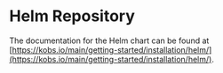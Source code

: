 # Helm Repository

The documentation for the Helm chart can be found at [https://kobs.io/main/getting-started/installation/helm/](https://kobs.io/main/getting-started/installation/helm/).
